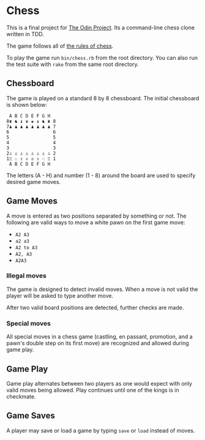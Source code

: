 # Chess

This is a final project for [The Odin Project](http://www.theodinproject.com/ruby-programming/ruby-final-project). Its a command-line chess clone written in TDD.

The game follows all of [the rules of chess](http://www.chessvariants.org/d.chess/chess.html).

To play the game run `bin/chess.rb` from the root directory. You can also run the test suite with `rake` from the same root directory.

## Chessboard

The game is played on a standard 8 by 8 chessboard. The initial chessboard is shown below:

```
 A B C D E F G H
8♜ ♞ ♝ ♛ ♚ ♝ ♞ ♜ 8
7♟ ♟ ♟ ♟ ♟ ♟ ♟ ♟ 7
6                6
5                5
4                4
3                3
2♙ ♙ ♙ ♙ ♙ ♙ ♙ ♙ 2
1♖ ♘ ♗ ♕ ♔ ♗ ♘ ♖ 1
 A B C D E F G H
```

The letters (A - H) and number (1 - 8) around the board are used to specify desired game moves.

## Game Moves

A move is entered as two positions separated by something or not. The following are valid ways to move a white pawn on the first game move:
* `A2 A3`
* `a2 a3`
* `A2 to A3`
* `A2, A3`
* `A2A3`

### Illegal moves

The game is designed to detect invalid moves. When a move is not valid the player will be asked to type another move.

After two valid board positions are detected, further checks are made.

### Special moves

All special moves in a chess game (castling, en passant, promotion, and a pawn's double step on its first move) are recognized and allowed during game play.

## Game Play

Game play alternates between two players as one would expect with only valid moves being allowed. Play continues until one of the kings is in checkmate.

## Game Saves

A player may save or load a game by typing `save` or `load` instead of moves.
